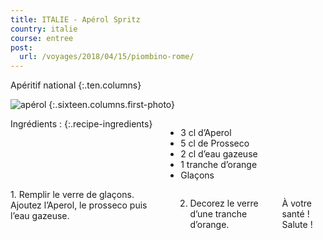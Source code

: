 ```yaml
---
title: ITALIE - Apérol Spritz
country: italie
course: entree
post:
  url: /voyages/2018/04/15/piombino-rome/
---
```


Apéritif national
{:.ten.columns}

<!--fin extrait-->

![apérol](https://lh3.googleusercontent.com/YEAUr5xsZ0GpxroTvNuoSjOg-9lqHegENHhnn6Dz_ygKcfZnCttJz05wgHwQVF7lOq3PJzNGBH0uzk5-KMqJQ_opDl5sKnvawuPb8fcfskX-7ZqOuJdTnuKKwIOpoVfVL9vNfPdv7fQgLH4QskeR_30guk8cyloTsvBua5Ve81tt5mEUoGi02LB7-n1TSLEGFN4vyw1JSv0an1sA7aCIIg_HaiI2dH3XipsUaUxfQ8ZSi5sOeVtZCvj4osi1sMzgPfDZxAKjHpKnDPKTmFfKZzR_SWdK9xIh1lPNjBr10tgIq_JDO3_3S6v8g22CFDwTu8E32MqgXvsf9_JLwBrPhrsr84TO-19lIx8SvFUm2ADuH04BRH7FIJQIjqzTUpL1gLE3Ju4LNggD00h6dRiAhqqzPPNyOmhXMnDeyvzHPLdnd2SWfaU8VHNJpqbMtFi6D2jhjasLlDjZ6gdkyKObSTOTr983HEHh1tcxPAmAW43D4A5Wzx2uExAtDWhg6-BafAgWfd4nu5l8XTXmLYDgQHBnj9KEaYRqwjY17vkjFm5-prY8WfNOz2BLnNqj31GNn9yiJUGuIyzdM1_JbUK1a-lq6WEzAw7N-NKToj33flsawpDHTN3LW88whhwu_xn3evrUvyNsi4cauGDlS-9fJFTDL0SdHp-r0JKk1BDgxDnoq3l1Mqm3D_eY4gkFLF1L-AhXoCPN12JJMbc02mWn7bLq=w900)
{:.sixteen.columns.first-photo}

<div class="four columns" markdown="1">
Ingrédients :
{:.recipe-ingredients}

- 3 cl d’Aperol
- 5 cl de Prosseco
- 2 cl d’eau gazeuse
- 1 tranche d’orange
- Glaçons
</div>

<div class="ten columns" markdown="1">
1. Remplir le verre de glaçons. Ajoutez
l’Aperol, le prosseco puis l’eau gazeuse.

2. Decorez le verre d’une tranche
d’orange.

À votre santé ! Salute !
</div>
